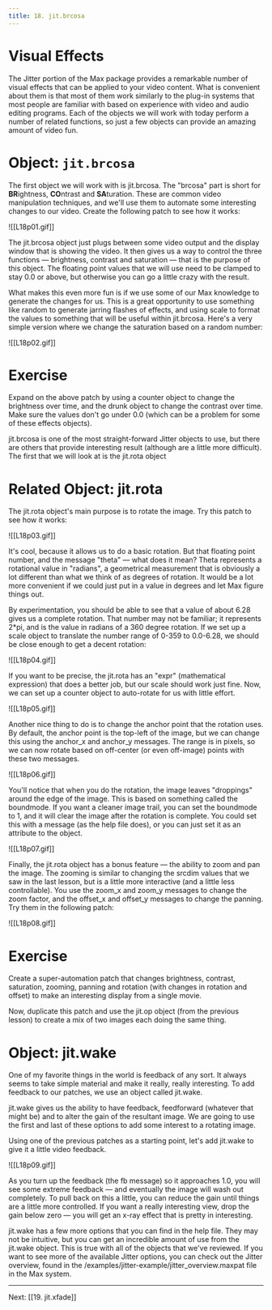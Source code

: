 ```yaml
---
title: 18. jit.brcosa
---
```

# Visual Effects

The Jitter portion of the Max package provides a remarkable number of visual effects that can be applied to your video content. What is convenient about them is that most of them work similarly to the plug-in systems that most people are familiar with based on experience with video and audio editing programs. Each of the objects we will work with today perform a number of related functions, so just a few objects can provide an amazing amount of video fun.

# Object: `jit.brcosa`

The first object we will work with is jit.brcosa. The "brcosa" part is short for **BR**ightness, **CO**ntrast and **SA**turation. These are common video manipulation techniques, and we'll use them to automate some interesting changes to our video. Create the following patch to see how it works:

![[L18p01.gif]]

The jit.brcosa object just plugs between some video output and the display window that is showing the video. It then gives us a way to control the three functions — brightness, contrast and saturation — that is the purpose of this object. The floating point values that we will use need to be clamped to stay 0.0 or above, but otherwise you can go a little crazy with the result.

What makes this even more fun is if we use some of our Max knowledge to generate the changes for us. This is a great opportunity to use something like random to generate jarring flashes of effects, and using scale to format the values to something that will be useful within jit.brcosa. Here's a very simple version where we change the saturation based on a random number:

![[L18p02.gif]]

# Exercise

Expand on the above patch by using a counter object to change the brightness over time, and the drunk object to change the contrast over time. Make sure the values don't go under 0.0 (which can be a problem for some of these effects objects).

jit.brcosa is one of the most straight-forward Jitter objects to use, but there are others that provide interesting result (although are a little more difficult). The first that we will look at is the jit.rota object

# Related Object: jit.rota

The jit.rota object's main purpose is to rotate the image. Try this patch to see how it works:

![[L18p03.gif]]

It's cool, because it allows us to do a basic rotation. But that floating point number, and the message "theta" — what does it mean? Theta represents a rotational value in "radians", a geometrical measurement that is obviously a lot different than what we think of as degrees of rotation. It would be a lot more convenient if we could just put in a value in degrees and let Max figure things out.

By experimentation, you should be able to see that a value of about 6.28 gives us a complete rotation. That number may not be familiar; it represents 2*pi, and is the value in radians of a 360 degree rotation. If we set up a scale object to translate the number range of 0-359 to 0.0-6.28, we should be close enough to get a decent rotation:

![[L18p04.gif]]

If you want to be precise, the jit.rota has an "expr" (mathematical expression) that does a better job, but our scale should work just fine. Now, we can set up a counter object to auto-rotate for us with little effort.

![[L18p05.gif]]

Another nice thing to do is to change the anchor point that the rotation uses. By default, the anchor point is the top-left of the image, but we can change this using the anchor_x and anchor_y messages. The range is in pixels, so we can now rotate based on off-center (or even off-image) points with these two messages.

![[L18p06.gif]]

You'll notice that when you do the rotation, the image leaves "droppings" around the edge of the image. This is based on something called the boundmode. If you want a cleaner image trail, you can set the boundmode to 1, and it will clear the image after the rotation is complete. You could set this with a message (as the help file does), or you can just set it as an attribute to the object.

![[L18p07.gif]]

Finally, the jit.rota object has a bonus feature — the ability to zoom and pan the image. The zooming is similar to changing the srcdim values that we saw in the last lesson, but is a little more interactive (and a little less controllable). You use the zoom_x and zoom_y messages to change the zoom factor, and the offset_x and offset_y messages to change the panning. Try them in the following patch:

![[L18p08.gif]]

# Exercise

Create a super-automation patch that changes brightness, contrast, saturation, zooming, panning and rotation (with changes in rotation and offset) to make an interesting display from a single movie.

Now, duplicate this patch and use the jit.op object (from the previous lesson) to create a mix of two images each doing the same thing.

# Object: jit.wake

One of my favorite things in the world is feedback of any sort. It always seems to take simple material and make it really, really interesting. To add feedback to our patches, we use an object called jit.wake.

jit.wake gives us the ability to have feedback, feedforward (whatever that might be) and to alter the gain of the resultant image. We are going to use the first and last of these options to add some interest to a rotating image.

Using one of the previous patches as a starting point, let's add jit.wake to give it a little video feedback.

![[L18p09.gif]]

As you turn up the feedback (the fb message) so it approaches 1.0, you will see some extreme feedback — and eventually the image will wash out completely. To pull back on this a little, you can reduce the gain until things are a little more controlled. If you want a really interesting view, drop the gain below zero — you will get an x-ray effect that is pretty in interesting.

jit.wake has a few more options that you can find in the help file. They may not be intuitive, but you can get an incredible amount of use from the jit.wake object. This is true with all of the objects that we've reviewed. If you want to see more of the available Jitter options, you can check out the Jitter overview, found in the /examples/jitter-example/jitter_overview.maxpat file in the Max system.

---
Next: [[19. jit.xfade]]